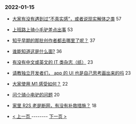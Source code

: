 ### 2022-01-15 
- [大家有没有遇到过“不真实感”，或者说现实解体之类](https://www.v2ex.com/t/828356) 57
- [上班路上骑小毛驴差点出事](https://www.v2ex.com/t/828376) 53
- [知乎早期的那批创作者都去哪里了呢？](https://www.v2ex.com/t/828425) 37
- [谁能知道这是什么面?](https://www.v2ex.com/t/828427) 36
- [有没有中文或英文的 IT 类杂志（纸）](https://www.v2ex.com/t/828383) 23
- [请教独立开发者们， app 的 UI 也是自己思考画出来的吗](https://www.v2ex.com/t/828398) 23
- [大家使用 M1 感受如何？](https://www.v2ex.com/t/828420) 22
- [问个骑小电驴的问题](https://www.v2ex.com/t/828381) 20
- [家里 R2S 老是断网，有没有补救措施？](https://www.v2ex.com/t/828450) 18 

- [ < 上一页 ](https://github.com/able8/v2ex-hot-record/blob/master/2022-01-14.md) -------- [ 下一页 > ](https://github.com/able8/v2ex-hot-record/blob/master/2022-01-16.md)